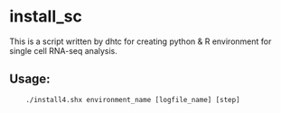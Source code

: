 # install_sc
This is a script written by dhtc for creating python & R environment for single cell RNA-seq analysis.
## Usage:
```
    ./install4.shx environment_name [logfile_name] [step]
```
